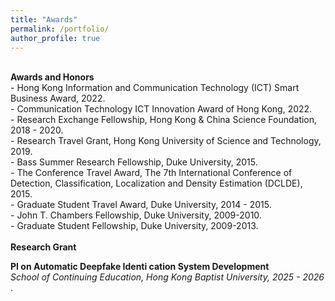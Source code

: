 ```yaml
---
title: "Awards"
permalink: /portfolio/
author_profile: true
---
```


<br>
<b> Awards and Honors </b> <br> 
 - Hong Kong Information and Communication Technology (ICT) Smart Business Award, 2022. <br> 
 - Communication Technology ICT Innovation Award of Hong Kong, 2022. <br> 
 - Research Exchange Fellowship, Hong Kong & China Science Foundation, 2018 - 2020. <br> 
 - Research Travel Grant, Hong Kong University of Science and Technology, 2019. <br> 
 - Bass Summer Research Fellowship, Duke University, 2015. <br> 
 - The Conference Travel Award, The 7th International Conference of Detection, Classification, Localization and Density Estimation (DCLDE), 2015. <br> 
 - Graduate Student Travel Award, Duke University, 2014 - 2015. <br> 
 - John T. Chambers Fellowship, Duke University, 2009-2010. <br> 
 - Graduate Student Fellowship, Duke University, 2009-2013. <br> 


<br>
<b> Research Grant </b>

<b> PI on Automatic Deepfake Identi cation System Development</b>  <br> 
<i>  School of Continuing Education, Hong Kong Baptist University, 2025 - 2026 </i>.
